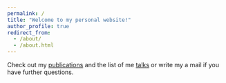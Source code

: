 ```yaml
---
permalink: /
title: "Welcome to my personal website!"
author_profile: true
redirect_from: 
  - /about/
  - /about.html
---
```


Check out my [publications](/publications/) and the list of me [talks](/talks/) or write my a mail if you have further questions.